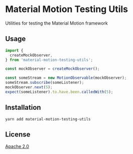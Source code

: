 # Material Motion Testing Utils #

Utilities for testing the Material Motion framework

## Usage ##

```javascript
import {
  createMockObserver,
} from 'material-motion-testing-utils';

const mockObserver = createMockObserver();

const someStream = new MotionObservable(mockObserver);
someStream.subscribe(someListener);
mockObserver.next(5);
expect(someListener).to.have.been.calledWith(5);
```

## Installation ##

```
yarn add material-motion-testing-utils
```

## License ##

[Apache 2.0](http://www.apache.org/licenses/LICENSE-2.0)
